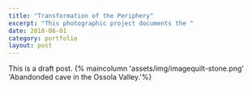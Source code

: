 ```yaml
---
title: "Transformation of the Periphery"
excerpt: "This photographic project documents the "
date: 2018-06-01
category: portfolio
layout: post
---
```


This is a draft post. {% maincolumn 'assets/img/imagequilt-stone.png' 'Abandonded cave in the Ossola Valley.'%}
